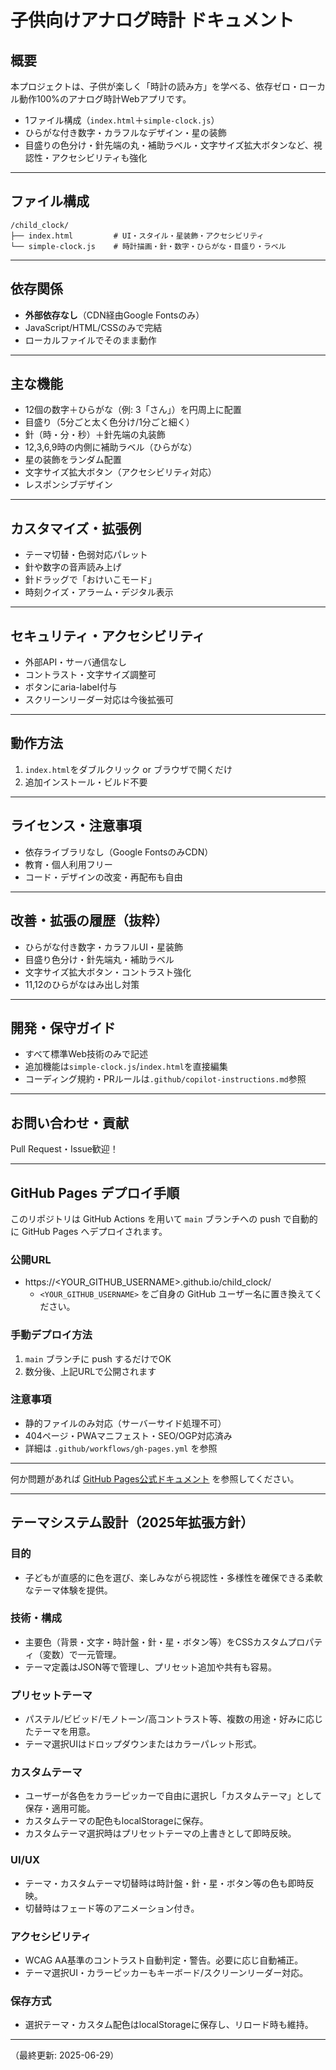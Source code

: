 # 子供向けアナログ時計 ドキュメント

## 概要

本プロジェクトは、子供が楽しく「時計の読み方」を学べる、依存ゼロ・ローカル動作100%のアナログ時計Webアプリです。

- 1ファイル構成（`index.html`＋`simple-clock.js`）
- ひらがな付き数字・カラフルなデザイン・星の装飾
- 目盛りの色分け・針先端の丸・補助ラベル・文字サイズ拡大ボタンなど、視認性・アクセシビリティも強化

---

## ファイル構成

```
/child_clock/
├── index.html         # UI・スタイル・星装飾・アクセシビリティ
└── simple-clock.js    # 時計描画・針・数字・ひらがな・目盛り・ラベル
```

---

## 依存関係

- **外部依存なし**（CDN経由Google Fontsのみ）
- JavaScript/HTML/CSSのみで完結
- ローカルファイルでそのまま動作

---

## 主な機能

- 12個の数字＋ひらがな（例: 3「さん」）を円周上に配置
- 目盛り（5分ごと太く色分け/1分ごと細く）
- 針（時・分・秒）＋針先端の丸装飾
- 12,3,6,9時の内側に補助ラベル（ひらがな）
- 星の装飾をランダム配置
- 文字サイズ拡大ボタン（アクセシビリティ対応）
- レスポンシブデザイン

---

## カスタマイズ・拡張例

- テーマ切替・色弱対応パレット
- 針や数字の音声読み上げ
- 針ドラッグで「おけいこモード」
- 時刻クイズ・アラーム・デジタル表示

---

## セキュリティ・アクセシビリティ

- 外部API・サーバ通信なし
- コントラスト・文字サイズ調整可
- ボタンにaria-label付与
- スクリーンリーダー対応は今後拡張可

---

## 動作方法

1. `index.html`をダブルクリック or ブラウザで開くだけ
2. 追加インストール・ビルド不要

---

## ライセンス・注意事項

- 依存ライブラリなし（Google FontsのみCDN）
- 教育・個人利用フリー
- コード・デザインの改変・再配布も自由

---

## 改善・拡張の履歴（抜粋）

- ひらがな付き数字・カラフルUI・星装飾
- 目盛り色分け・針先端丸・補助ラベル
- 文字サイズ拡大ボタン・コントラスト強化
- 11,12のひらがなはみ出し対策

---

## 開発・保守ガイド

- すべて標準Web技術のみで記述
- 追加機能は`simple-clock.js`/`index.html`を直接編集
- コーディング規約・PRルールは`.github/copilot-instructions.md`参照

---

## お問い合わせ・貢献

Pull Request・Issue歓迎！

---

## GitHub Pages デプロイ手順

このリポジトリは GitHub Actions を用いて `main` ブランチへの push で自動的に GitHub Pages へデプロイされます。

### 公開URL
- https://<YOUR_GITHUB_USERNAME>.github.io/child_clock/
  - `<YOUR_GITHUB_USERNAME>` をご自身の GitHub ユーザー名に置き換えてください。

### 手動デプロイ方法
1. `main` ブランチに push するだけでOK
2. 数分後、上記URLで公開されます

### 注意事項
- 静的ファイルのみ対応（サーバーサイド処理不可）
- 404ページ・PWAマニフェスト・SEO/OGP対応済み
- 詳細は `.github/workflows/gh-pages.yml` を参照

---

何か問題があれば [GitHub Pages公式ドキュメント](https://docs.github.com/ja/pages) を参照してください。

---

## テーマシステム設計（2025年拡張方針）

### 目的
- 子どもが直感的に色を選び、楽しみながら視認性・多様性を確保できる柔軟なテーマ体験を提供。

### 技術・構成
- 主要色（背景・文字・時計盤・針・星・ボタン等）をCSSカスタムプロパティ（変数）で一元管理。
- テーマ定義はJSON等で管理し、プリセット追加や共有も容易。

### プリセットテーマ
- パステル/ビビッド/モノトーン/高コントラスト等、複数の用途・好みに応じたテーマを用意。
- テーマ選択UIはドロップダウンまたはカラーパレット形式。

### カスタムテーマ
- ユーザーが各色をカラーピッカーで自由に選択し「カスタムテーマ」として保存・適用可能。
- カスタムテーマの配色もlocalStorageに保存。
- カスタムテーマ選択時はプリセットテーマの上書きとして即時反映。

### UI/UX
- テーマ・カスタムテーマ切替時は時計盤・針・星・ボタン等の色も即時反映。
- 切替時はフェード等のアニメーション付き。

### アクセシビリティ
- WCAG AA基準のコントラスト自動判定・警告。必要に応じ自動補正。
- テーマ選択UI・カラーピッカーもキーボード/スクリーンリーダー対応。

### 保存方式
- 選択テーマ・カスタム配色はlocalStorageに保存し、リロード時も維持。

---

（最終更新: 2025-06-29）
